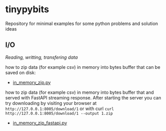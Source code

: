 # tinypybits
Repository for minimal examples for some python problems and solution ideas

## I/O
_Reading, writting, transfering data_

how to zip data (for example csv) in memory into bytes buffer that can be saved on disk:
- [in_memory_zip.py](/io/in_memory_zip.py)

how to zip data (for example csv) in memory into bytes buffer that and served with FastAPI streaming response. After starting the server you can try downloading by visiting your browser at `http://127.0.0.1:8005/download/1` or with curl `curl http://127.0.0.1:8005/download/1 --output 1.zip`
- [in_memory_zip_fastapi.py](/io/in_memory_zip_fastapi.py)